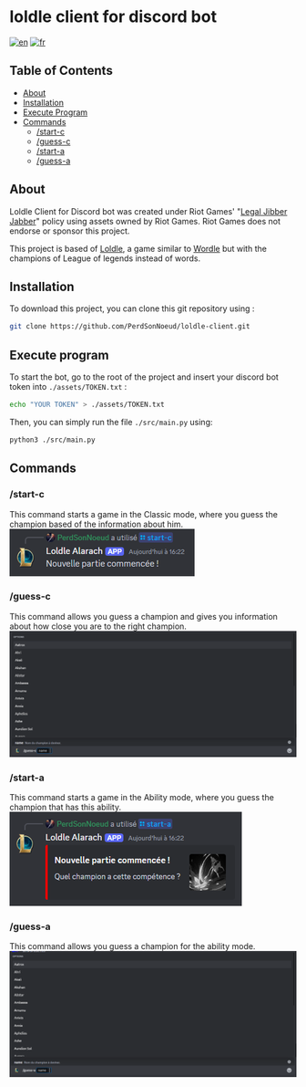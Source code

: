 # loldle client for discord bot
[![en](https://img.shields.io/badge/lang-en-red.svg)](README.md)
[![fr](https://img.shields.io/badge/lang-fr-blue.svg)](README.fr.md)

## Table of Contents
- [About](#about)
- [Installation](#installation)
- [Execute Program](#execute-program)
- [Commands](#commands)
  - [/start-c](#start-c)
  - [/guess-c](#guess-c)
  - [/start-a](#start-a)
  - [/guess-a](#guess-a)

## About
Loldle Client for Discord bot was created under Riot Games' "[Legal Jibber Jabber](https://www.riotgames.com/en/legal)" policy using assets owned by Riot Games.
Riot Games does not endorse or sponsor this project.

This project is based of [Loldle](https://loldle.net), a game similar to [Wordle](https://en.wikipedia.org/wiki/Wordle) but with the champions of League of legends instead of words.


## Installation
To download this project, you can clone this git repository using :
```bash
git clone https://github.com/PerdSonNoeud/loldle-client.git
```


## Execute program
To start the bot, go to the root of the project and insert your discord bot token into `./assets/TOKEN.txt` :
```bash
echo "YOUR TOKEN" > ./assets/TOKEN.txt
```

Then, you can simply run the file `./src/main.py` using:
```bash
python3 ./src/main.py
```


## Commands
### /start-c
This command starts a game in the Classic mode, where you guess the champion based of the information about him.
![start-c](assets/images/start-c.webp)

### /guess-c
This command allows you guess a champion and gives you information about how close you are to the right champion.
![guess-c](assets/images/guess-c.webp)

### /start-a
This command starts a game in the Ability mode, where you guess the champion that has this ability.
![start-a](assets/images/start-a.webp)

### /guess-a
This command allows you guess a champion for the ability mode.
![guess-a](assets/images/guess-a.webp)

